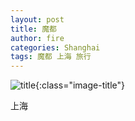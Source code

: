 ```yaml
---
layout: post
title: 魔都
author: fire
categories: Shanghai 
tags: 魔都 上海 旅行
---
```



![title](https://image.sideproject.cn/title/title_120.jpg){:class="image-title"}

上海

